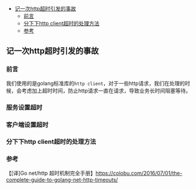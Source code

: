 <!-- START doctoc generated TOC please keep comment here to allow auto update -->
<!-- DON'T EDIT THIS SECTION, INSTEAD RE-RUN doctoc TO UPDATE -->

- [记一次http超时引发的事故](#%E8%AE%B0%E4%B8%80%E6%AC%A1http%E8%B6%85%E6%97%B6%E5%BC%95%E5%8F%91%E7%9A%84%E4%BA%8B%E6%95%85)
  - [前言](#%E5%89%8D%E8%A8%80)
  - [分下下http client超时的处理方法](#%E5%88%86%E4%B8%8B%E4%B8%8Bhttp-client%E8%B6%85%E6%97%B6%E7%9A%84%E5%A4%84%E7%90%86%E6%96%B9%E6%B3%95)
  - [参考](#%E5%8F%82%E8%80%83)

<!-- END doctoc generated TOC please keep comment here to allow auto update -->

## 记一次http超时引发的事故

### 前言

我们使用的是golang标准库的`http client`，对于一些http请求，我们在处理的时候，会考虑加上超时时间，防止http请求一直在请求，导致业务长时间阻塞等待。  

### 服务设置超时

### 客户端设置超时



### 分下下http client超时的处理方法









### 参考

【[译]Go net/http 超时机制完全手册】https://colobu.com/2016/07/01/the-complete-guide-to-golang-net-http-timeouts/  